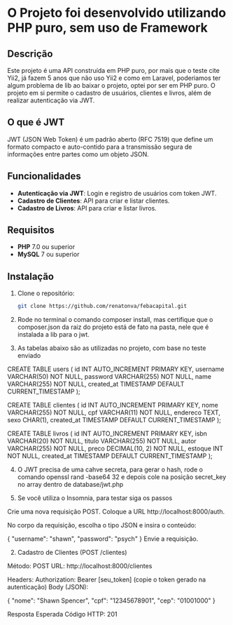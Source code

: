 # O Projeto foi desenvolvido utilizando PHP puro, sem uso de Framework

## Descrição

Este projeto é uma API construída em PHP puro, por mais que o teste cite Yii2, já fazem 5 anos que não uso Yii2 e como em Laravel, poderiamos ter algum problema de lib ao baixar o projeto, optei por ser em PHP puro.
O projeto em si permite o cadastro de usuários, clientes e livros, além de realizar autenticação via JWT.

## O que é JWT
JWT (JSON Web Token) é um padrão aberto (RFC 7519) que define um formato compacto e auto-contido para a transmissão segura de informações entre partes como um objeto JSON.

## Funcionalidades

- **Autenticação via JWT**: Login e registro de usuários com token JWT.
- **Cadastro de Clientes**: API para criar e listar clientes.
- **Cadastro de Livros**: API para criar e listar livros.

## Requisitos

- **PHP** 7.0 ou superior
- **MySQL** 7 ou superior

## Instalação

1. Clone o repositório:
   ```bash
   git clone https://github.com/renatonva/febacapital.git

2. Rode no terminal o comando composer install, mas certifique que o composer.json da raiz do projeto está de fato na pasta, nele que é instalada a lib para o jwt.

3. As tabelas abaixo são as utilizadas no projeto, com base no teste enviado

CREATE TABLE users (
    id INT AUTO_INCREMENT PRIMARY KEY,
    username VARCHAR(50) NOT NULL,
    password VARCHAR(255) NOT NULL,
    name VARCHAR(255) NOT NULL,
    created_at TIMESTAMP DEFAULT CURRENT_TIMESTAMP
);


CREATE TABLE clientes (
    id INT AUTO_INCREMENT PRIMARY KEY,
    nome VARCHAR(255) NOT NULL,
    cpf VARCHAR(11) NOT NULL,
    endereco TEXT,
    sexo CHAR(1),
    created_at TIMESTAMP DEFAULT CURRENT_TIMESTAMP
);


CREATE TABLE livros (
    id INT AUTO_INCREMENT PRIMARY KEY,
    isbn VARCHAR(20) NOT NULL,
    titulo VARCHAR(255) NOT NULL,
    autor VARCHAR(255) NOT NULL,
    preco DECIMAL(10, 2) NOT NULL,
    estoque INT NOT NULL,
    created_at TIMESTAMP DEFAULT CURRENT_TIMESTAMP
);

4. O JWT precisa de uma cahve secreta, para gerar o hash, rode o comando openssl rand -base64 32 e depois cole na posição secret_key no array dentro de database/jwt.php

5. Se você utiliza o Insomnia, para testar siga os passos

Crie uma nova requisição POST.
Coloque a URL http://localhost:8000/auth.

No corpo da requisição, escolha o tipo JSON e insira o conteúdo:

{
  "username": "shawn",
  "password": "psych"
}
Envie a requisição.

2. Cadastro de Clientes (POST /clientes)

Método: POST
URL: http://localhost:8000/clientes

Headers:
Authorization: Bearer [seu_token] (copie o token gerado na autenticação)
Body (JSON):

{
  "nome": "Shawn Spencer",
  "cpf": "12345678901",
  "cep": "01001000"
}

Resposta Esperada
Código HTTP: 201


